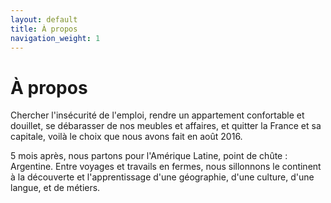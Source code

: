 ```yaml
---
layout: default
title: À propos
navigation_weight: 1
---
```


# À propos

Chercher l'insécurité de l'emploi, rendre un appartement confortable et douillet, se débarasser de nos meubles et affaires, et quitter la France et sa capitale, voilà le choix que nous avons fait en août 2016.

5 mois après, nous partons pour l'Amérique Latine, point de chûte : Argentine.
Entre voyages et travails en fermes, nous sillonnons le continent à la découverte et l'apprentissage d'une géographie, d'une culture, d'une langue, et de métiers.
